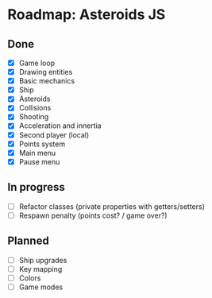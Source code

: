 # Roadmap: Asteroids JS

## Done

- [x] Game loop
- [x] Drawing entities
- [x] Basic mechanics
- [x] Ship
- [x] Asteroids
- [x] Collisions
- [x] Shooting
- [x] Acceleration and innertia
- [x] Second player (local)
- [x] Points system
- [x] Main menu
- [x] Pause menu

## In progress

- [ ] Refactor classes (private properties with getters/setters)
- [ ] Respawn penalty (points cost? / game over?)

## Planned

- [ ] Ship upgrades
- [ ] Key mapping
- [ ] Colors
- [ ] Game modes
